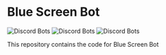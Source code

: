 # Blue Screen Bot

![Discord Bots](https://top.gg/api/widget/owner/988833332445978624.svg)
![Discord Bots](https://top.gg/api/widget/servers/988833332445978624.svg)
![Discord Bots](https://top.gg/api/widget/upvotes/988833332445978624.svg)

This repository contains the code for Blue Screen Bot
